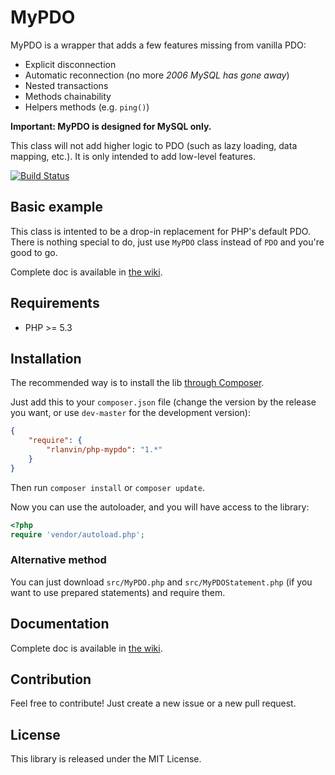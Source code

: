 # MyPDO

MyPDO is a wrapper that adds a few features missing from vanilla PDO:
 - Explicit disconnection
 - Automatic reconnection (no more _2006 MySQL has gone away_)
 - Nested transactions
 - Methods chainability
 - Helpers methods (e.g. `ping()`)

**Important: MyPDO is designed for MySQL only.**

This class will not add higher logic to PDO (such as lazy loading, data mapping, etc.). It is only intended to add low-level features.

[![Build Status](https://travis-ci.org/rlanvin/php-mypdo.svg?branch=master)](https://travis-ci.org/rlanvin/php-mypdo)

## Basic example

This class is intented to be a drop-in replacement for PHP's default PDO. There is nothing special to do, just use `MyPDO` class instead of `PDO` and you're good to go.

Complete doc is available in [the wiki](https://github.com/rlanvin/php-mypdo/wiki).

## Requirements

- PHP >= 5.3

## Installation

The recommended way is to install the lib [through Composer](http://getcomposer.org/).

Just add this to your `composer.json` file (change the version by the release you want, or use `dev-master` for the development version):

```JSON
{
    "require": {
        "rlanvin/php-mypdo": "1.*"
    }
}
```

Then run `composer install` or `composer update`.

Now you can use the autoloader, and you will have access to the library:

```php
<?php
require 'vendor/autoload.php';
```

### Alternative method

You can just download `src/MyPDO.php` and `src/MyPDOStatement.php` (if you want to use prepared statements) and require them.

## Documentation

Complete doc is available in [the wiki](https://github.com/rlanvin/php-mypdo/wiki).

## Contribution

Feel free to contribute! Just create a new issue or a new pull request.

## License

This library is released under the MIT License.
